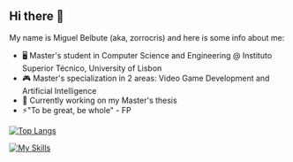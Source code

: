 ## Hi there 👋

My name is Miguel Belbute (aka, zorrocris) and here is some info about me:

- 🖥️ Master's student in Computer Science and Engineering @ Instituto Superior Técnico, University of Lisbon
- 🎮 Master's specialization in 2 areas: Video Game Development and Artificial Intelligence
- 🤔 Currently working on my Master's thesis
- ⚡"To be great, be whole" - FP

[![Top Langs](https://github-readme-stats.vercel.app/api/top-langs/?username=zorrocrisis)](https://github.com/zorrocrisis/github-readme-stats)

[![My Skills](https://skillicons.dev/icons?i=unity,unreal,cs,cpp,py,matlab)](https://skillicons.dev)

